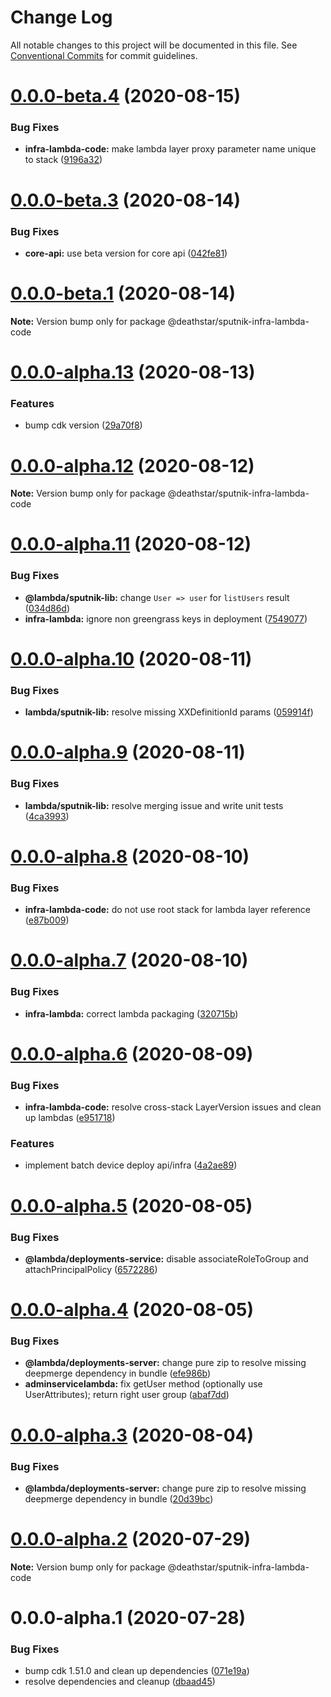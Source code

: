 # Change Log

All notable changes to this project will be documented in this file.
See [Conventional Commits](https://conventionalcommits.org) for commit guidelines.

# [0.0.0-beta.4](https://github.com/aws-samples/aws-iot-kickstart/compare/@deathstar/sputnik-infra-lambda-code@0.0.0-beta.3...@deathstar/sputnik-infra-lambda-code@0.0.0-beta.4) (2020-08-15)


### Bug Fixes

* **infra-lambda-code:** make lambda layer proxy parameter name unique to stack ([9196a32](https://github.com/aws-samples/aws-iot-kickstart/commit/9196a32bbe5dce9476ff2c07f0ac2ab3847453df))





# [0.0.0-beta.3](https://github.com/aws-samples/aws-iot-kickstart/compare/@deathstar/sputnik-infra-lambda-code@0.0.0-beta.1...@deathstar/sputnik-infra-lambda-code@0.0.0-beta.3) (2020-08-14)


### Bug Fixes

* **core-api:** use beta version for core api ([042fe81](https://github.com/aws-samples/aws-iot-kickstart/commit/042fe81beb46fa8950a5713f1f8231acddc06971))





# [0.0.0-beta.1](https://git-codecommit.us-west-2.amazonaws.com/v1/repos/Deathstar/compare/@deathstar/sputnik-infra-lambda-code@0.0.0-alpha.13...@deathstar/sputnik-infra-lambda-code@0.0.0-beta.1) (2020-08-14)

**Note:** Version bump only for package @deathstar/sputnik-infra-lambda-code





# [0.0.0-alpha.13](https://git-codecommit.us-west-2.amazonaws.com/v1/repos/Deathstar/compare/@deathstar/sputnik-infra-lambda-code@0.0.0-alpha.12...@deathstar/sputnik-infra-lambda-code@0.0.0-alpha.13) (2020-08-13)


### Features

* bump cdk version ([29a70f8](https://git-codecommit.us-west-2.amazonaws.com/v1/repos/Deathstar/commits/29a70f87e5da947cc81721048e71fd2fe889a759))





# [0.0.0-alpha.12](https://git-codecommit.us-west-2.amazonaws.com/v1/repos/Deathstar/compare/@deathstar/sputnik-infra-lambda-code@0.0.0-alpha.11...@deathstar/sputnik-infra-lambda-code@0.0.0-alpha.12) (2020-08-12)

**Note:** Version bump only for package @deathstar/sputnik-infra-lambda-code





# [0.0.0-alpha.11](https://git-codecommit.us-west-2.amazonaws.com/v1/repos/Deathstar/compare/@deathstar/sputnik-infra-lambda-code@0.0.0-alpha.10...@deathstar/sputnik-infra-lambda-code@0.0.0-alpha.11) (2020-08-12)


### Bug Fixes

* **@lambda/sputnik-lib:** change `User => user` for `listUsers` result ([034d86d](https://git-codecommit.us-west-2.amazonaws.com/v1/repos/Deathstar/commits/034d86dc2a0b227482575a5790f7e81dbf1cb761))
* **infra-lambda:** ignore non greengrass keys in deployment ([7549077](https://git-codecommit.us-west-2.amazonaws.com/v1/repos/Deathstar/commits/7549077a2d499349d7076dfe479e2c9f29437049))





# [0.0.0-alpha.10](https://git-codecommit.us-west-2.amazonaws.com/v1/repos/Deathstar/compare/@deathstar/sputnik-infra-lambda-code@0.0.0-alpha.9...@deathstar/sputnik-infra-lambda-code@0.0.0-alpha.10) (2020-08-11)


### Bug Fixes

* **lambda/sputnik-lib:** resolve missing XXDefinitionId params ([059914f](https://git-codecommit.us-west-2.amazonaws.com/v1/repos/Deathstar/commits/059914f31b3ecbbca9bbfc68f4fa6cd93f2c49f9))





# [0.0.0-alpha.9](https://git-codecommit.us-west-2.amazonaws.com/v1/repos/Deathstar/compare/@deathstar/sputnik-infra-lambda-code@0.0.0-alpha.8...@deathstar/sputnik-infra-lambda-code@0.0.0-alpha.9) (2020-08-11)


### Bug Fixes

* **lambda/sputnik-lib:** resolve merging issue and write unit tests ([4ca3993](https://git-codecommit.us-west-2.amazonaws.com/v1/repos/Deathstar/commits/4ca3993755afe19f1a5e68c4ad7792f66de5d0fa))





# [0.0.0-alpha.8](https://git-codecommit.us-west-2.amazonaws.com/v1/repos/Deathstar/compare/@deathstar/sputnik-infra-lambda-code@0.0.0-alpha.7...@deathstar/sputnik-infra-lambda-code@0.0.0-alpha.8) (2020-08-10)


### Bug Fixes

* **infra-lambda-code:** do not use root stack for lambda layer reference ([e87b009](https://git-codecommit.us-west-2.amazonaws.com/v1/repos/Deathstar/commits/e87b009e0b86372104968b8fa92c86f06b4cb024))





# [0.0.0-alpha.7](https://git-codecommit.us-west-2.amazonaws.com/v1/repos/Deathstar/compare/@deathstar/sputnik-infra-lambda-code@0.0.0-alpha.6...@deathstar/sputnik-infra-lambda-code@0.0.0-alpha.7) (2020-08-10)


### Bug Fixes

* **infra-lambda:** correct lambda packaging ([320715b](https://git-codecommit.us-west-2.amazonaws.com/v1/repos/Deathstar/commits/320715b9c3b84ddead27d9a36cbc010b5962ba4a))





# [0.0.0-alpha.6](https://git-codecommit.us-west-2.amazonaws.com/v1/repos/Deathstar/compare/@deathstar/sputnik-infra-lambda-code@0.0.0-alpha.5...@deathstar/sputnik-infra-lambda-code@0.0.0-alpha.6) (2020-08-09)


### Bug Fixes

* **infra-lambda-code:** resolve cross-stack LayerVersion issues and clean up lambdas ([e951718](https://git-codecommit.us-west-2.amazonaws.com/v1/repos/Deathstar/commits/e951718ec0f7e918fe983b8c871f669a5de0f302))


### Features

* implement batch device deploy api/infra ([4a2ae89](https://git-codecommit.us-west-2.amazonaws.com/v1/repos/Deathstar/commits/4a2ae89f7f3f734521cf738683fcaddd2454dd78))





# [0.0.0-alpha.5](https://git-codecommit.us-west-2.amazonaws.com/v1/repos/Deathstar/compare/@deathstar/sputnik-infra-lambda-code@0.0.0-alpha.4...@deathstar/sputnik-infra-lambda-code@0.0.0-alpha.5) (2020-08-05)


### Bug Fixes

* **@lambda/deployments-service:** disable associateRoleToGroup and attachPrincipalPolicy ([6572286](https://git-codecommit.us-west-2.amazonaws.com/v1/repos/Deathstar/commits/6572286b571b3bbabc49be08cbb04e719a823792))





# [0.0.0-alpha.4](https://git-codecommit.us-west-2.amazonaws.com/v1/repos/Deathstar/compare/@deathstar/sputnik-infra-lambda-code@0.0.0-alpha.2...@deathstar/sputnik-infra-lambda-code@0.0.0-alpha.4) (2020-08-05)


### Bug Fixes

* **@lambda/deployments-server:** change pure zip to resolve missing deepmerge dependency in bundle ([efe986b](https://git-codecommit.us-west-2.amazonaws.com/v1/repos/Deathstar/commits/efe986b71fa3f543677193e96213fa9a9f772675))
* **adminservicelambda:** fix getUser method (optionally use UserAttributes); return right user group ([abaf7dd](https://git-codecommit.us-west-2.amazonaws.com/v1/repos/Deathstar/commits/abaf7dd247898c316f821197084cb3a410ae72d1))





# [0.0.0-alpha.3](https://git-codecommit.us-west-2.amazonaws.com/v1/repos/Deathstar/compare/@deathstar/sputnik-infra-lambda-code@0.0.0-alpha.2...@deathstar/sputnik-infra-lambda-code@0.0.0-alpha.3) (2020-08-04)


### Bug Fixes

* **@lambda/deployments-server:** change pure zip to resolve missing deepmerge dependency in bundle ([20d39bc](https://git-codecommit.us-west-2.amazonaws.com/v1/repos/Deathstar/commits/20d39bc6c432d2441d2f6fe204ae9b017eba5563))





# [0.0.0-alpha.2](https://git-codecommit.us-west-2.amazonaws.com/v1/repos/Deathstar/compare/@deathstar/sputnik-infra-lambda-code@0.0.0-alpha.1...@deathstar/sputnik-infra-lambda-code@0.0.0-alpha.2) (2020-07-29)

**Note:** Version bump only for package @deathstar/sputnik-infra-lambda-code





# 0.0.0-alpha.1 (2020-07-28)


### Bug Fixes

* bump cdk 1.51.0 and clean up dependencies ([071e19a](https://git-codecommit.us-west-2.amazonaws.com/v1/repos/Deathstar/commits/071e19a615f489813cd064bb253dcd0ac34faff0))
* resolve dependencies and cleanup ([dbaad45](https://git-codecommit.us-west-2.amazonaws.com/v1/repos/Deathstar/commits/dbaad4561a93bfaf50b7246fd5a048912059df4f))
